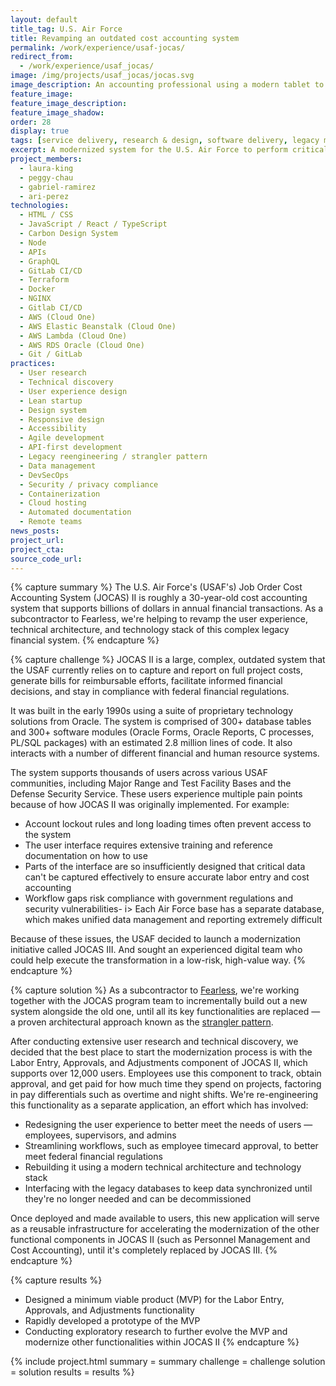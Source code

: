 ```yaml
---
layout: default
title_tag: U.S. Air Force
title: Revamping an outdated cost accounting system
permalink: /work/experience/usaf-jocas/
redirect_from:
  - /work/experience/usaf_jocas/
image: /img/projects/usaf_jocas/jocas.svg
image_description: An accounting professional using a modern tablet to perform accounting functions, with an old desktop system in the background.
feature_image:
feature_image_description:
feature_image_shadow:
order: 28
display: true
tags: [service delivery, research & design, software delivery, legacy modernization, devops, cloud & platforms, data & analytics, apis, security & privacy, defense, air force, laura king, peggy chau, gabriel ramirez, ari perez]
excerpt: A modernized system for the U.S. Air Force to perform critical cost accounting functions.
project_members:
  - laura-king
  - peggy-chau
  - gabriel-ramirez
  - ari-perez
technologies:
  - HTML / CSS
  - JavaScript / React / TypeScript
  - Carbon Design System
  - Node
  - APIs
  - GraphQL
  - GitLab CI/CD
  - Terraform
  - Docker
  - NGINX
  - Gitlab CI/CD
  - AWS (Cloud One)
  - AWS Elastic Beanstalk (Cloud One)
  - AWS Lambda (Cloud One)
  - AWS RDS Oracle (Cloud One)
  - Git / GitLab
practices:
  - User research
  - Technical discovery
  - User experience design
  - Lean startup
  - Design system
  - Responsive design
  - Accessibility
  - Agile development
  - API-first development
  - Legacy reengineering / strangler pattern
  - Data management
  - DevSecOps
  - Security / privacy compliance
  - Containerization
  - Cloud hosting
  - Automated documentation
  - Remote teams
news_posts:
project_url:
project_cta:
source_code_url:
---
```


{% capture summary %}
The U.S. Air Force's (USAF's) Job Order Cost Accounting System (JOCAS) II is
roughly a 30-year-old cost accounting system that supports billions of dollars
in annual financial transactions. As a subcontractor to Fearless, we're helping
to revamp the user experience, technical architecture, and technology stack of
this complex legacy financial system.
{% endcapture %}

{% capture challenge %}
JOCAS II is a large, complex, outdated system that the USAF currently relies on to
capture and report on full project costs, generate bills for reimbursable efforts,
facilitate informed financial decisions, and stay in compliance with federal
financial regulations.

It was built in the early 1990s using a suite of proprietary technology solutions from Oracle.
The system is comprised of 300+ database tables and 300+ software modules (Oracle Forms,
Oracle Reports, C processes, PL/SQL packages) with an estimated 2.8 million lines of code.
It also interacts with a number of different financial and human resource systems.

The system supports thousands of users across various USAF communities, including Major
Range and Test Facility Bases and the Defense Security Service. These users experience
multiple pain points because of how JOCAS II was originally implemented. For example:

- Account lockout rules and long loading times often prevent access to the system
- The user interface requires extensive training and reference documentation on how to use
- Parts of the interface are so insufficiently designed that critical data can't be captured
effectively to ensure accurate labor entry and cost accounting
- Workflow gaps risk compliance with government regulations and security vulnerabilities- i>
Each Air Force base has a separate database, which makes unified data management and
reporting extremely difficult

Because of these issues, the USAF decided to launch a modernization initiative called
JOCAS III. And sought an experienced digital team who could help execute the transformation
in a low-risk, high-value way.
{% endcapture %}

{% capture solution %}
As a subcontractor to <a href="https://fearless.tech/">Fearless</a>, we're working together
with the JOCAS program team to incrementally build out a new system alongside the old one,
until all its key functionalities are replaced — a proven architectural approach known
as the <a href="https://martinfowler.com/bliki/StranglerFigApplication.html">strangler pattern</a>.

After conducting extensive user research and technical discovery, we decided that
the best place to start the modernization process is with the Labor Entry, Approvals,
and Adjustments component of JOCAS II, which supports over 12,000 users. Employees
use this component to track, obtain approval, and get paid for how much time they
spend on projects, factoring in pay differentials such as overtime and night shifts.
We're re-engineering this functionality as a separate application, an effort which
has involved:

- Redesigning the user experience to better meet the needs of users — employees, supervisors, and admins
- Streamlining workflows, such as employee timecard approval, to better meet federal financial regulations
- Rebuilding it using a modern technical architecture and technology stack
- Interfacing with the legacy databases to keep data synchronized until they're no longer needed and can be decommissioned

Once deployed and made available to users, this new application will serve as a
reusable infrastructure for accelerating the modernization of the other functional
components in JOCAS II (such as Personnel Management and Cost Accounting), until it's
completely replaced by JOCAS III.
{% endcapture %}

{% capture results %}
- Designed a minimum viable product (MVP) for the Labor Entry, Approvals, and
  Adjustments functionality
- Rapidly developed a prototype of the MVP
- Conducting exploratory research to further evolve the MVP and modernize other
  functionalities within JOCAS II
{% endcapture %}

{% include project.html
  summary = summary
  challenge = challenge
  solution = solution
  results = results
%}
